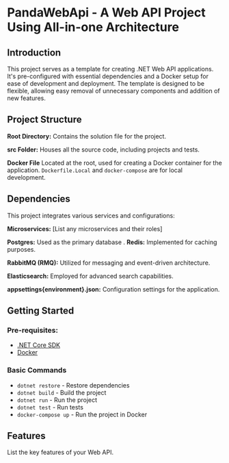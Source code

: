 ﻿# PandaWebApi - A Web API Project Using All-in-one Architecture

## Introduction
This project serves as a template for creating .NET Web API applications. It's pre-configured with essential
dependencies and a Docker setup for ease of development and deployment. The template is designed to be flexible,
allowing easy removal of unnecessary components and addition of new features.

## Project Structure

**Root Directory:** Contains the solution file for the project.

**src Folder:** Houses all the source code, including projects and tests.

**Docker File** Located at the root, used for creating a Docker container for the application. `Dockerfile.Local` and `docker-compose` are for local development.

## Dependencies

This project integrates various services and configurations:

**Microservices:** [List any microservices and their roles]

**Postgres:** Used as the primary database
.
**Redis:** Implemented for caching purposes.

**RabbitMQ (RMQ):** Utilized for messaging and event-driven architecture.

**Elasticsearch:** Employed for advanced search capabilities.

**appsettings{environment}.json:** Configuration settings for the application.

## Getting Started
### Pre-requisites:
- [.NET Core SDK](https://dotnet.microsoft.com/download)
- [Docker](https://www.docker.com/products/docker-desktop)
### Basic Commands
- `dotnet restore` - Restore dependencies
- `dotnet build` - Build the project
- `dotnet run` - Run the project
- `dotnet test` - Run tests
- `docker-compose up` - Run the project in Docker

## Features

List the key features of your Web API.